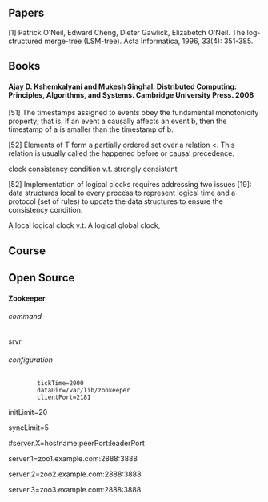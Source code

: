 ## Papers
[1] Patrick O'Neil, Edward Cheng, Dieter Gawlick, Elizabetch O'Neil. The log-structured merge-tree (LSM-tree). Acta Informatica, 1996, 33(4): 351-385.




## Books

#### Ajay D. Kshemkalyani and Mukesh Singhal. Distributed Computing: Principles, Algorithms, and Systems. Cambridge University Press. 2008

[51] The timestamps assigned to events obey the fundamental monotonicity property; that is, if an event a causally affects an event b, then the timestamp of a is smaller than the timestamp of b.

[52] Elements of T form a partially ordered set over a relation <. This relation is usually called the happened before or causal precedence.


clock consistency condition v.t. strongly consistent

[52] Implementation of logical clocks requires addressing two issues [19]: data structures local to every process to represent logical time and a protocol (set of rules) to update the data structures to ensure the consistency condition.


A local logical clock v.t. A logical global clock,



## Course




## Open Source

#### Zookeeper

###### command

srvr

###### configuration

			tickTime=2000
			dataDir=/var/lib/zookeeper
			clientPort=2181

initLimit=20

syncLimit=5

#server.X=hostname:peerPort:leaderPort

server.1=zoo1.example.com:2888:3888

server.2=zoo2.example.com:2888:3888

server.3=zoo3.example.com:2888:3888
